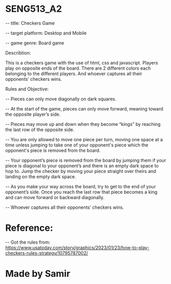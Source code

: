 # SENG513_A2

-- title: Checkers Game


-- target platform: Desktop and Mobile


-- game genre: Board game


Describtion:
  
  This is a checkers game with the use of html, css and javascript. Players play on opposite ends of the board. There are 2 different colors each belonging to the different players. And whoever captures all their opponents’ checkers wins.


Rules and Objective:

  -- Pieces can only move diagonally on dark squares.
  
  -- At the start of the game, pieces can only move forward, meaning toward the opposite player’s side.
  
  -- Pieces may move up and down when they become “kings” by reaching the last row of the opposite side.
  
  -- You are only allowed to move one piece per turn, moving one space at a time unless jumping to take one of your opponent's piece which the opponent's piece is removed from the board.
  
  -- Your opponent’s piece is removed from the board by jumping them if your piece is diagonal to your opponent’s and there is an empty dark space to hop to. Jump the checker by moving your piece straight over theirs and landing on the empty dark space.
  
  -- As you make your way across the board, try to get to the end of your opponent’s side. Once you reach the last row that piece becomes a king and can move forward or backward diagonally.
  
  -- Whoever captures all their opponents’ checkers wins.



# Reference:
  -- Got the rules from: https://www.usatoday.com/story/graphics/2023/01/23/how-to-play-checkers-rules-strategy/10795787002/


# Made by Samir
